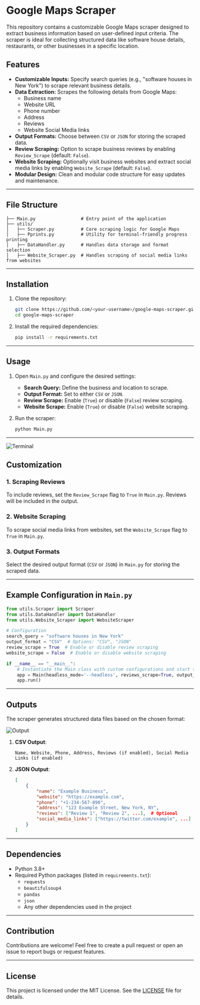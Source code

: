 # Google Maps Scraper

This repository contains a customizable Google Maps scraper designed to extract business information based on user-defined input criteria. The scraper is ideal for collecting structured data like software house details, restaurants, or other businesses in a specific location. 

## Features

- **Customizable Inputs:** Specify search queries (e.g., "software houses in New York") to scrape relevant business details.
- **Data Extraction:** Scrapes the following details from Google Maps:
  - Business name
  - Website URL
  - Phone number
  - Address
  - Reviews
  - Website Social Media links
- **Output Formats:** Choose between `CSV` or `JSON` for storing the scraped data.
- **Review Scraping:** Option to scrape business reviews by enabling `Review_Scrape` (default: `False`).
- **Website Scraping:** Optionally visit business websites and extract social media links by enabling `Website_Scrape` (default: `False`).
- **Modular Design:** Clean and modular code structure for easy updates and maintenance.

---

## File Structure

```
├── Main.py                 # Entry point of the application
├── utils/
│   ├── Scraper.py          # Core scraping logic for Google Maps
│   ├── Pprints.py          # Utility for terminal-friendly progress printing
│   ├── DataHandler.py      # Handles data storage and format selection
│   ├── Website_Scraper.py  # Handles scraping of social media links from websites
```

---

## Installation

1. Clone the repository:
   ```bash
   git clone https://github.com/<your-username>/google-maps-scraper.git
   cd google-maps-scraper
   ```

2. Install the required dependencies:
   ```bash
   pip install -r requirements.txt
   ```

---

## Usage

1. Open `Main.py` and configure the desired settings:
   - **Search Query:** Define the business and location to scrape.
   - **Output Format:** Set to either `CSV` or `JSON`.
   - **Review Scrape:** Enable (`True`) or disable (`False`) review scraping.
   - **Website Scrape:** Enable (`True`) or disable (`False`) website scraping.

2. Run the scraper:
   ```bash
   python Main.py
   ```

---
![Terminal](https://github.com/user-attachments/assets/6e76bbad-32e6-4d12-ba67-6c8054376328)



## Customization

### 1. Scraping Reviews
To include reviews, set the `Review_Scrape` flag to `True` in `Main.py`. Reviews will be included in the output.

### 2. Website Scraping
To scrape social media links from websites, set the `Website_Scrape` flag to `True` in `Main.py`.

### 3. Output Formats
Select the desired output format (`CSV` or `JSON`) in `Main.py` for storing the scraped data.

---

## Example Configuration in `Main.py`

```python
from utils.Scraper import Scraper
from utils.DataHandler import DataHandler
from utils.Website_Scraper import WebsiteScraper

# Configuration
search_query = "software houses in New York"
output_format = "CSV"  # Options: "CSV", "JSON"
review_scrape = True  # Enable or disable review scraping
website_scrape = False  # Enable or disable website scraping

if __name__ == "__main__":
    # Instantiate the Main class with custom configurations and start the scraper.
    app = Main(headless_mode='--headless', reviews_scrape=True, output_format='csv', website_scrape=True)
    app.run()
```

---

## Outputs

The scraper generates structured data files based on the chosen format:

![Output](https://github.com/user-attachments/assets/41478744-4368-4e0d-9ce3-943592be7978)


1. **CSV Output**:
   ```
   Name, Website, Phone, Address, Reviews (if enabled), Social Media Links (if enabled)
   ```
2. **JSON Output**:
   ```json
   [
       {
           "name": "Example Business",
           "website": "https://example.com",
           "phone": "+1-234-567-890",
           "address": "123 Example Street, New York, NY",
           "reviews": ["Review 1", "Review 2", ...],  # Optional
           "social_media_links": ["https://twitter.com/example", ...]  # Optional
       }
   ]
   ```

---

## Dependencies

- Python 3.8+
- Required Python packages (listed in `requirements.txt`):
  - `requests`
  - `beautifulsoup4`
  - `pandas`
  - `json`
  - Any other dependencies used in the project

---

## Contribution

Contributions are welcome! Feel free to create a pull request or open an issue to report bugs or request features.

---

## License

This project is licensed under the MIT License. See the [LICENSE](LICENSE) file for details.
